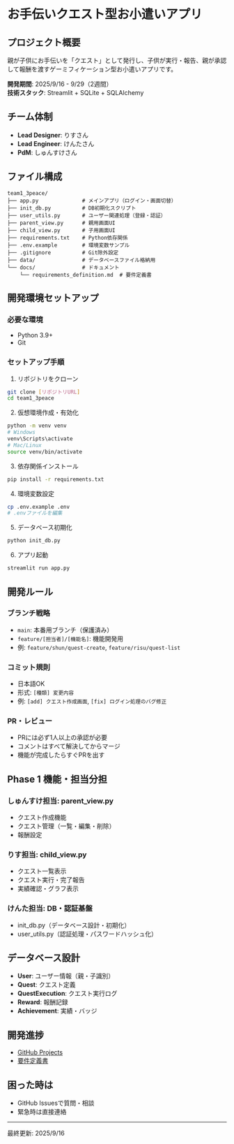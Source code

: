 # お手伝いクエスト型お小遣いアプリ

## プロジェクト概要
親が子供にお手伝いを「クエスト」として発行し、子供が実行・報告、親が承認して報酬を渡すゲーミフィケーション型お小遣いアプリです。

**開発期間**: 2025/9/16 - 9/29（2週間）  
**技術スタック**: Streamlit + SQLite + SQLAlchemy

## チーム体制
- **Lead Designer**: りすさん
- **Lead Engineer**: けんたさん  
- **PdM**: しゅんすけさん

## ファイル構成
```
team1_3peace/
├── app.py              # メインアプリ（ログイン・画面切替）
├── init_db.py          # DB初期化スクリプト
├── user_utils.py       # ユーザー関連処理（登録・認証）
├── parent_view.py      # 親用画面UI
├── child_view.py       # 子用画面UI
├── requirements.txt    # Python依存関係
├── .env.example        # 環境変数サンプル
├── .gitignore          # Git除外設定
├── data/               # データベースファイル格納用
└── docs/               # ドキュメント
    └── requirements_definition.md  # 要件定義書
```

## 開発環境セットアップ

### 必要な環境
- Python 3.9+
- Git

### セットアップ手順
1. リポジトリをクローン
```bash
git clone [リポジトリURL]
cd team1_3peace
```

2. 仮想環境作成・有効化
```bash
python -m venv venv
# Windows
venv\Scripts\activate
# Mac/Linux  
source venv/bin/activate
```

3. 依存関係インストール
```bash
pip install -r requirements.txt
```

4. 環境変数設定
```bash
cp .env.example .env
# .envファイルを編集
```

5. データベース初期化
```bash
python init_db.py
```

6. アプリ起動
```bash
streamlit run app.py
```

## 開発ルール

### ブランチ戦略
- `main`: 本番用ブランチ（保護済み）
- `feature/[担当者]/[機能名]`: 機能開発用
- 例: `feature/shun/quest-create`, `feature/risu/quest-list`

### コミット規則
- 日本語OK
- 形式: `[種類] 変更内容`
- 例: `[add] クエスト作成画面`, `[fix] ログイン処理のバグ修正`

### PR・レビュー
- PRには必ず1人以上の承認が必要
- コメントはすべて解決してからマージ
- 機能が完成したらすぐPRを出す

## Phase 1 機能・担当分担

### しゅんすけ担当: parent_view.py
- クエスト作成機能
- クエスト管理（一覧・編集・削除）
- 報酬設定

### りす担当: child_view.py  
- クエスト一覧表示
- クエスト実行・完了報告
- 実績確認・グラフ表示

### けんた担当: DB・認証基盤
- init_db.py（データベース設計・初期化）
- user_utils.py（認証処理・パスワードハッシュ化）

## データベース設計
- **User**: ユーザー情報（親・子識別）
- **Quest**: クエスト定義
- **QuestExecution**: クエスト実行ログ
- **Reward**: 報酬記録
- **Achievement**: 実績・バッジ

## 開発進捗
- [GitHub Projects](リンクを後で追加)
- [要件定義書](./docs/requirements_definition.md)

## 困った時は
- GitHub Issuesで質問・相談
- 緊急時は直接連絡

---
最終更新: 2025/9/16
